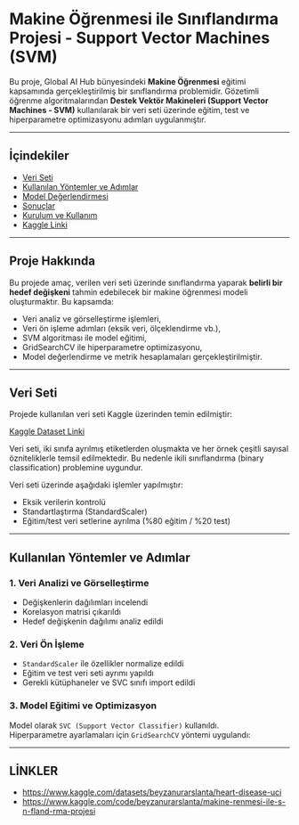 # Makine Öğrenmesi ile Sınıflandırma Projesi - Support Vector Machines (SVM)

Bu proje, Global AI Hub bünyesindeki **Makine Öğrenmesi** eğitimi kapsamında gerçekleştirilmiş bir sınıflandırma problemidir. Gözetimli öğrenme algoritmalarından **Destek Vektör Makineleri (Support Vector Machines - SVM)** kullanılarak bir veri seti üzerinde eğitim, test ve hiperparametre optimizasyonu adımları uygulanmıştır.

---

## İçindekiler

- [Veri Seti](#veri-seti)
- [Kullanılan Yöntemler ve Adımlar](#kullanılan-yöntemler-ve-adımlar)
- [Model Değerlendirmesi](#model-değerlendirmesi)
- [Sonuçlar](#sonuçlar)
- [Kurulum ve Kullanım](#kurulum-ve-kullanım)
- [Kaggle Linki](#kaggle-linki)

---

## Proje Hakkında

Bu projede amaç, verilen veri seti üzerinde sınıflandırma yaparak **belirli bir hedef değişkeni** tahmin edebilecek bir makine öğrenmesi modeli oluşturmaktır. Bu kapsamda:

- Veri analiz ve görselleştirme işlemleri,
- Veri ön işleme adımları (eksik veri, ölçeklendirme vb.),
- SVM algoritması ile model eğitimi,
- GridSearchCV ile hiperparametre optimizasyonu,
- Model değerlendirme ve metrik hesaplamaları gerçekleştirilmiştir.

---

## Veri Seti

Projede kullanılan veri seti Kaggle üzerinden temin edilmiştir:

[Kaggle Dataset Linki](https://www.kaggle.com/datasets/beyzanurarslanta/heart-disease-uci)

Veri seti, iki sınıfa ayrılmış etiketlerden oluşmakta ve her örnek çeşitli sayısal özniteliklerle temsil edilmektedir. Bu nedenle ikili sınıflandırma (binary classification) problemine uygundur.

Veri seti üzerinde aşağıdaki işlemler yapılmıştır:

- Eksik verilerin kontrolü
- Standartlaştırma (StandardScaler)
- Eğitim/test veri setlerine ayrılma (%80 eğitim / %20 test)

---

## Kullanılan Yöntemler ve Adımlar

### 1. Veri Analizi ve Görselleştirme

- Değişkenlerin dağılımları incelendi
- Korelasyon matrisi çıkarıldı
- Hedef değişkenin dağılımı analiz edildi

### 2. Veri Ön İşleme

- `StandardScaler` ile özellikler normalize edildi
- Eğitim ve test veri seti ayrımı yapıldı
- Gerekli kütüphaneler ve SVC sınıfı import edildi

### 3. Model Eğitimi ve Optimizasyon

Model olarak `SVC (Support Vector Classifier)` kullanıldı.  
Hiperparametre ayarlamaları için `GridSearchCV` yöntemi uygulandı:

---
## LİNKLER

- https://www.kaggle.com/datasets/beyzanurarslanta/heart-disease-uci
- https://www.kaggle.com/code/beyzanurarslanta/makine-renmesi-ile-s-n-fland-rma-projesi



